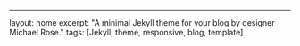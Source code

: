 ---
layout: home
excerpt: "A minimal Jekyll theme for your blog by designer Michael Rose."
tags: [Jekyll, theme, responsive, blog, template]
